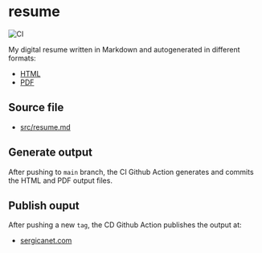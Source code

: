 # resume
![CI](https://github.com/sergicanet9/resume/actions/workflows/ci.yml/badge.svg)

My digital resume written in Markdown and autogenerated in different formats:
- [HTML](https://htmlpreview.github.io/?https://github.com/sergicanet9/resume/blob/main/index.html)
- [PDF](https://raw.githubusercontent.com/sergicanet9/resume/main/resume-sergi-canet.pdf)

## Source file
- [src/resume.md](https://github.com/sergicanet9/resume/blob/main/src/resume.md)

## Generate output
After pushing to `main` branch, the CI Github Action generates and commits the HTML and PDF output files.

## Publish ouput
After pushing a new `tag`, the CD Github Action publishes the output at:
- [sergicanet.com](https://www.sergicanet.com)